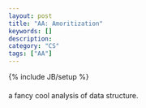 ```yaml
---
layout: post
title: "AA: Amoritization"
keywords: []
description: 
category: "CS"
tags: ["AA"]
---
```

{% include JB/setup %}


#### 
a fancy cool analysis of data structure.
